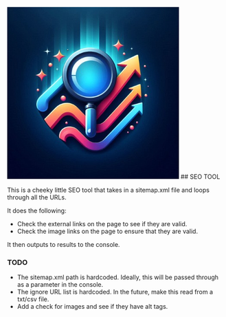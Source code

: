 <img src="logo.jpg" alt="seo tool logo" width="400"/>
## SEO TOOL

This is a cheeky little SEO tool that takes in a sitemap.xml file and loops through all the URLs.

It does the following:
- Check the external links on the page to see if they are valid.
- Check the image links on the page to ensure that they are valid.

It then outputs to results to the console.

### TODO
- The sitemap.xml path is hardcoded. Ideally, this will be passed through as a parameter in the console.
- The ignore URL list is hardcoded. In the future, make this read from a txt/csv file.
- Add a check for images and see if they have alt tags.